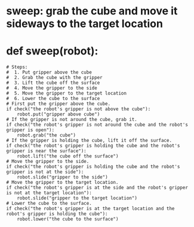 # sweep: grab the cube and move it sideways to the target location
# def sweep(robot):
    # Steps:
    #  1. Put gripper above the cube
    #  2. Grab the cube with the gripper
    #  3. Lift the cube off the surface
    #  4. Move the gripper to the side
    #  5. Move the gripper to the target location
    #  6. Lower the cube to the surface
    # First put the gripper above the cube.
    if check("the robot's gripper is not above the cube"):
        robot.put("gripper above cube")
    # If the gripper is not around the cube, grab it.
    if check("the robot's gripper is not around the cube and the robot's gripper is open"):
        robot.grab("the cube")
    # If the gripper is holding the cube, lift it off the surface.
    if check("the robot's gripper is holding the cube and the robot's gripper is near the surface"):
        robot.lift("the cube off the surface")
    # Move the gripper to the side.
    if check("the robot's gripper is holding the cube and the robot's gripper is not at the side"):
        robot.slide("gripper to the side")
    # Move the gripper to the target location.
    if check("the robot's gripper is at the side and the robot's gripper is not at the target location"):
        robot.slide("gripper to the target location")
    # Lower the cube to the surface.
    if check("the robot's gripper is at the target location and the robot's gripper is holding the cube"):
        robot.lower("the cube to the surface")